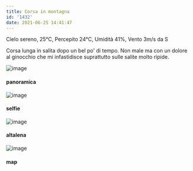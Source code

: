 ```yaml
---
title: Corsa in montagna
id: '1432'
date: 2021-06-25 14:41:47
---
```


Cielo sereno, 25°C, Percepito 24°C, Umidità 41%, Vento 3m/s da S

Corsa lunga in salita dopo un bel po' di tempo. Non male ma con un dolore al ginocchio che mi infastidisce suprattutto sulle salite molto ripide.

![image](/images/2021/08/IMG_4187.jpg)

#### panoramica

![image](/images/2021/08/IMG_4190.jpg)

#### selfie

![image](/images/2021/08/IMG_4192.jpg)

#### altalena

![image](/images/2021/08/20210625-activity-map.png)

#### map
